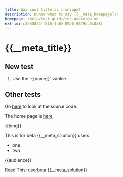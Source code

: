 ```yaml
---
title: Way cool title as a snippet
description: Dunno what to say {{__meta_homepage}}"
homepage: /help/test-guide/toc-overview.md
exl-id: c3e55843-f516-4a60-89b6-0079cc9c838f
---
```

# {{__meta_title}}

<!--
{{$include /help/test-guide/toc-overview.md}}
-->

## New test

<ol><li>Use the `{{name}}` varible.</li></ol> 

## Other tests

Go [here]({{__meta_git-repo}}) to look at the source code.

The home page is [here]({{__meta_homepage}})

{{long}}

This is for beta {{__meta_solution}} users.

* one
* two

{{audience}}

Read This: userbeta {{__meta_solution}}

